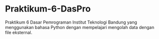 # Praktikum-6-DasPro
Praktikum 6 Dasar Pemrograman Institut Teknologi Bandung yang menggunakan bahasa Python dengan mempelajari mengolah data dengan file eksternal.

